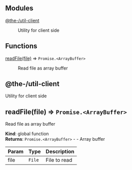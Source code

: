 <!--- Code generated by @the-/script-doc. DO NOT EDIT. -->

## Modules

<dl>
<dt><a href="#module_@the-/util-client">@the-/util-client</a></dt>
<dd><p>Utility for client side</p>
</dd>
</dl>

## Functions

<dl>
<dt><a href="#readFile">readFile(file)</a> ⇒ <code>Promise.&lt;ArrayBuffer&gt;</code></dt>
<dd><p>Read file as array buffer</p>
</dd>
</dl>

<a name="module_@the-/util-client"></a>

## @the-/util-client
Utility for client side

<a name="readFile"></a>

## readFile(file) ⇒ <code>Promise.&lt;ArrayBuffer&gt;</code>
Read file as array buffer

**Kind**: global function  
**Returns**: <code>Promise.&lt;ArrayBuffer&gt;</code> - - Array buffer  

| Param | Type | Description |
| --- | --- | --- |
| file | <code>File</code> | File to read |


